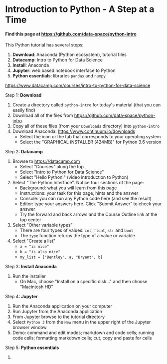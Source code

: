 # Introduction to Python - A Step at a Time

#### Find this page at https://github.com/data-space/python-intro

This Python tutorial has several steps:

1. __Download__: Anaconda (Python ecosystem), tutorial files
1. __Datacamp__: Intro to Python for Data Science
1. __Install__: Anaconda 
1. __Jupyter__: web based notebook interface to Python
1. __Python essentials__: libraries `pandas` and `numpy`

https://www.datacamp.com/courses/intro-to-python-for-data-science

Step 1: __Download__

1. Create a directory called `python-intro` for today's material (that you can easily find)
1. Download all of the files from https://github.com/data-space/python-intro 
1. Copy all of these files (from your `Downloads` directory) into `python-intro`
1. Download Anaconda: https://www.continuum.io/downloads
    - Select the icon or the tab that corresponds to your operating system 
    - Select the "GRAPHICAL INSTALLER (424MB)" for Python 3.6 version
    
Step 2: __Datacamp__

1. Browse to https://datacamp.com
    - Select "Courses" along the top 
    - Select "Intro to Python for Data Science"
    - Select "Hello Python!" (video introduction to Python)
1. Select "The Python Interface". Notice four sections of the page:
    - Background: what you will learn from this page
    - Instructions: your task for this page, hints and the answer
    - Console: you can run any Python code here (and see the result)
    - Editor: type your answers here. Click "Submit Answer" to check your answer
    - Try the forward and back arrows and the Course Outline link at the top center 
1. Select "Other variable types"
    - There are four types of values: `int`, `float`, `str` and `bool`
    - The `type` function returns the type of a value or variable
1. Select "Create a list"
    - ```a = "is nice"```
    - ```b = "is also nice"```
    - ```my_list = ["Bentley", a, "Bryant", b]```

Step 3: __Install Anaconda__ 

1. Run the installer
    - On Mac, choose "Install on a specific disk..." and then choose "Macintosh HD"
    
Step 4: __Jupyter__

1. Run the Anaconda application on your computer
1. Run Jupyter from the Anaconda application
1. From Jupyter browse to the tutorial directory
1. Select `Python 3` from the `New` menu in the upper right of the Jupyter browser window
1. Demo: command and edit modes; markdown and code cells; running code cells; formatting markdown cells; cut, copy and paste for cells

Step 5: __Python essentials__

1. 